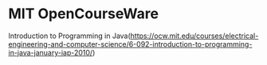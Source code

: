 # MIT OpenCourseWare
Introduction to Programming in Java(https://ocw.mit.edu/courses/electrical-engineering-and-computer-science/6-092-introduction-to-programming-in-java-january-iap-2010/)
